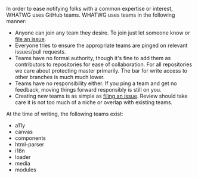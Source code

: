 In order to ease notifying folks with a common expertise or interest, WHATWG uses GitHub teams. WHATWG uses teams in the following manner:

* Anyone can join any team they desire. To join just let someone know or [file an issue](https://github.com/whatwg/meta/issues/new).
* Everyone tries to ensure the appropriate teams are pinged on relevant issues/pull requests.
* Teams have no formal authority, though it's fine to add them as contributors to repositories for ease of collaboration. For all repositories we care about protecting master primarily. The bar for write access to other branches is much much lower.
* Teams have no responsibility either. If you ping a team and get no feedback, moving things forward responsibly is still on you.
* Creating new teams is as simple as [filing an issue](https://github.com/whatwg/meta/issues/new). Review should take care it is not too much of a niche or overlap with existing teams.

At the time of writing, the following teams exist:

* a11y
* canvas
* components
* html-parser
* i18n
* loader
* media
* modules
